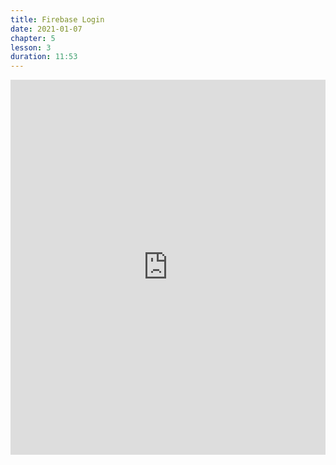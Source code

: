 ```yaml
---
title: Firebase Login
date: 2021-01-07
chapter: 5
lesson: 3
duration: 11:53
---
```


<iframe width="100%" height="600" src="https://www.youtube.com/embed/R0MX7XuvPtY?list=PLlvgXQiqkT5Bysu6My5p3j4ghb6lf48gt" title="YouTube video player" frameborder="0" allow="accelerometer; autoplay; clipboard-write; encrypted-media; gyroscope; picture-in-picture" allowfullscreen></iframe>